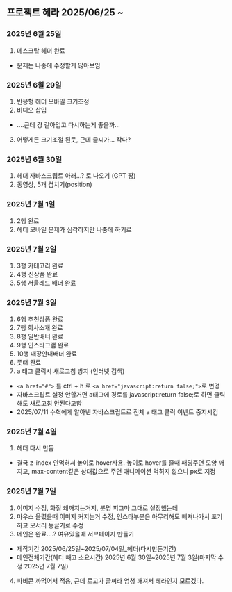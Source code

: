 ## 프로젝트 헤라 2025/06/25 ~ 
### 2025년 6월 25일
1. 데스크탑 헤더 완료
* 문제는 나중에 수정할게 많아보임
### 2025년 6월 29일
1. 반응형 헤더 모바일 크기조정
2. 비디오 삽입
* ....근데 걍 갈아업고 다시하는게 좋을까...
3. 어떻게든 크기조절 된듯, 근데 글씨가... 작다?
### 2025년 6월 30일
1. 헤더 자바스크립트 아래...? 로 나오기 (GPT 짱)
2. 동영상, 5개 겹치기(position)
### 2025년 7월 1일
1. 2행 완료
2. 헤더 모바일 문제가 심각하지만 나중에 하기로
### 2025년 7월 2일
1. 3행 카테고리 완료
2. 4행 신상품 완료
3. 5행 서울레드 배너 완료
### 2025년 7월 3일
1. 6행 추천상품 완료
2. 7행 회사소개 완료
3. 8행 일반배너 완료
4. 9행 인스타그램 완료
5. 10행 매장안내배너 완료
6. 풋터 완료
7. a 태그 클릭시 새로고침 방지 (인터넷 검색)
* `<a href="#">` 를 ctrl + h 로 `<a href="javascript:return false;">`로 변경
* 자바스크립트 설정 안할거면 a태그에 경로를 javascript:return false;로 하면 클릭해도 새로고침 안된다고함
* 2025/07/11 수혁에게 알아낸 자바스크립트로 전체 a 태그 클릭 이벤트 중지시킴
### 2025년 7월 4일
1. 헤더 다시 만듬
* 결국 z-index 안먹혀서 높이로 hover사용. 높이로 hover를 줄때 패딩주면 모양 깨지고, max-content같은 상대값으로 주면 애니메이션 먹히지 않으니 px로 지정
### 2025년 7월 7일
1. 이미지 수정, 화질 왜깨지는거지, 분명 피그마 그대로 설정했는데
2. 마우스 올렸을때 이미지 커지는거 수정, 인스타부분은 아무리해도 삐져나가서 포기하고 모서리 둥글기로 수정
3. 메인은 완료....? 여유있을때 서브페이지 만들기
* 제작기간 2025/06/25일~2025/07/04일_헤더(다시만든기간)
* 메인전체기간(헤더 빼고 소요시간) 2025년 6월 30일~2025년 7월 3일(마지막 수정 2025년 7월 7일)
4. 파비콘 까먹어서 적용, 근데 로고가 글씨라 엄청 깨져서 헤라인지 모르겠다.

